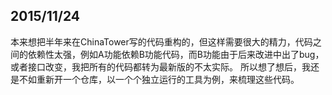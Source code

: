 2015/11/24
----
本来想把半年来在ChinaTower写的代码重构的，但这样需要很大的精力，代码之间的依赖性太强，例如A功能依赖B功能代码，而B功能由于后来改进中出了bug，或者接口改变，我把所有的代码都转为最新版的不太实际。
所以想了想后，我还是不如重新开一个仓库，以一个个独立运行的工具为例，来梳理这些代码。